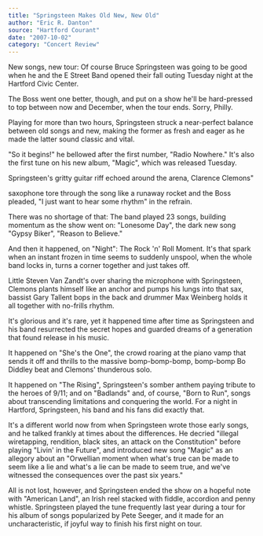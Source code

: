 ```yaml
---
title: "Springsteen Makes Old New, New Old"
author: "Eric R. Danton"
source: "Hartford Courant"
date: "2007-10-02"
category: "Concert Review"
---
```


New songs, new tour: Of course Bruce Springsteen was going to be good when he and the E Street Band opened their fall outing Tuesday night at the Hartford Civic Center.

The Boss went one better, though, and put on a show he'll be hard-pressed to top between now and December, when the tour ends. Sorry, Philly.

Playing for more than two hours, Springsteen struck a near-perfect balance between old songs and new, making the former as fresh and eager as he made the latter sound classic and vital.

"So it begins!" he bellowed after the first number, "Radio Nowhere." It's also the first tune on his new album, "Magic", which was released Tuesday.

Springsteen's gritty guitar riff echoed around the arena, Clarence Clemons"

saxophone tore through the song like a runaway rocket and the Boss pleaded, "I just want to hear some rhythm" in the refrain.

There was no shortage of that: The band played 23 songs, building momentum as the show went on: "Lonesome Day", the dark new song "Gypsy Biker", "Reason to Believe."

And then it happened, on "Night": The Rock 'n' Roll Moment. It's that spark when an instant frozen in time seems to suddenly unspool, when the whole band locks in, turns a corner together and just takes off.

Little Steven Van Zandt's over sharing the microphone with Springsteen, Clemons plants himself like an anchor and pumps his lungs into that sax, bassist Gary Tallent bops in the back and drummer Max Weinberg holds it all together with no-frills rhythm.

It's glorious and it's rare, yet it happened time after time as Springsteen and his band resurrected the secret hopes and guarded dreams of a generation that found release in his music.

It happened on "She's the One", the crowd roaring at the piano vamp that sends it off and thrills to the massive bomp-bomp-bomp, bomp-bomp Bo Diddley beat and Clemons' thunderous solo.

It happened on "The Rising", Springsteen's somber anthem paying tribute to the heroes of 9/11; and on "Badlands" and, of course, "Born to Run", songs about transcending limitations and conquering the world. For a night in Hartford, Springsteen, his band and his fans did exactly that.

It's a different world now from when Springsteen wrote those early songs, and he talked frankly at times about the differences. He decried "illegal wiretapping, rendition, black sites, an attack on the Constitution" before playing "Livin' in the Future", and introduced new song "Magic" as an allegory about an "Orwellian moment when what's true can be made to seem like a lie and what's a lie can be made to seem true, and we've witnessed the consequences over the past six years."

All is not lost, however, and Springsteen ended the show on a hopeful note with "American Land", an Irish reel stacked with fiddle, accordion and penny whistle. Springsteen played the tune frequently last year during a tour for his album of songs popularized by Pete Seeger, and it made for an uncharacteristic, if joyful way to finish his first night on tour.
